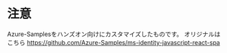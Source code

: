 # 注意
Azure-Samplesをハンズオン向けにカスタマイズしたものです。
オリジナルはこちら
https://github.com/Azure-Samples/ms-identity-javascript-react-spa
